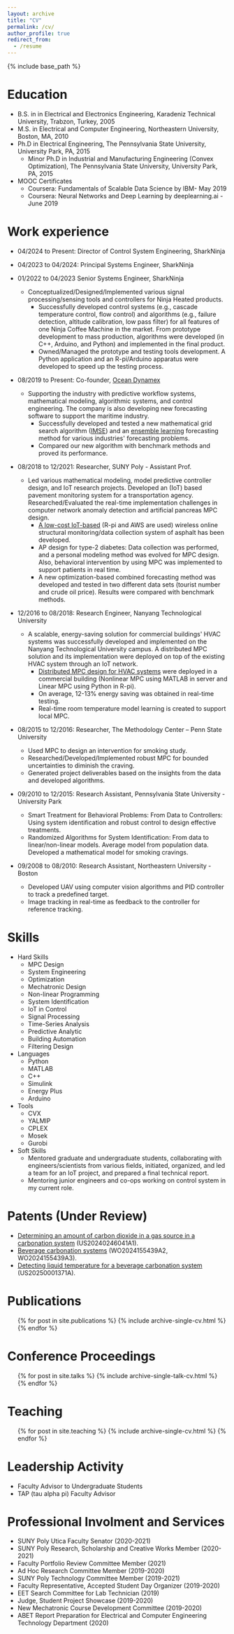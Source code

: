 ```yaml
---
layout: archive
title: "CV"
permalink: /cv/
author_profile: true
redirect_from:
  - /resume
---
```


{% include base_path %}

Education
======
* B.S. in in Electrical and Electronics Engineering, Karadeniz Technical University, Trabzon, Turkey, 2005
* M.S. in Electrical and Computer Engineering, Northeastern University, Boston, MA, 2010
* Ph.D in Electrical Engineering, The Pennsylvania State University, University Park, PA, 2015
  * Minor Ph.D in Industrial and Manufacturing Engineering (Convex Optimization), The Pennsylvania State University, University Park, PA, 2015
* MOOC Certificates
  * Coursera: Fundamentals of Scalable Data Science by IBM- May 2019
  * Coursera: Neural Networks and Deep Learning by deeplearning.ai - June 2019

Work experience
======
* 04/2024 to Present: Director of Control System Engineering, SharkNinja
* 04/2023 to 04/2024: Principal Systems Engineer, SharkNinja
* 01/2022 to 04/2023 Senior Systems Engineer, SharkNinja
  * Conceptualized/Designed/Implemented various signal processing/sensing tools and controllers for Ninja Heated products. 
    * Successfully developed control systems (e.g., cascade temperature control, flow control) and algorithms (e.g., failure detection, altitude calibration, low pass filter) for all features of one Ninja Coffee Machine in the market. From prototype development to mass production, algorithms were developed (in C++, Arduino, and Python) and implemented in the final product.
    * Owned/Managed the prototype and testing tools development. A Python application and an R-pi/Arduino apparatus were developed to speed up the testing process.

* 08/2019 to Present: Co-founder, [Ocean Dynamex](https://www.oceandynamex.com/)
  * Supporting the industry with predictive workflow systems, mathematical modeling, algorithmic systems, and control engineering. The company is also developing new forecasting software to support the maritime industry.
    * Successfully developed and tested a new mathematical grid search algorithm ([IMSE](https://www.sciencedirect.com/science/article/abs/pii/S0306261918311000)) and an [ensemble learning](https://www.sciencedirect.com/science/article/abs/pii/S0950705121011059) forecasting method for various industries' forecasting problems.
    * Compared our new algorithm with benchmark methods and proved its performance.
* 08/2018 to 12/2021: Researcher, SUNY Poly - Assistant Prof.
  * Led various mathematical modeling, model predictive controller design, and IoT research projects. Developed an (IoT) based pavement monitoring system for a transportation agency. Researched/Evaluated the real-time implementation challenges in computer network anomaly detection and artificial pancreas MPC design.  
    * [A low-cost IoT-based](https://ieeexplore.ieee.org/abstract/document/9694224) (R-pi and AWS are used) wireless online structural monitoring/data collection system of asphalt has been developed.
    * AP design for type-2 diabetes: Data collection was performed, and a personal modeling method was evolved for MPC design. Also, behavioral intervention by using MPC was implemented to support patients in real time.
    * A new optimization-based combined forecasting method was developed and tested in two different data sets (tourist number and crude oil price). Results were compared with benchmark methods. 
* 12/2016 to 08/2018: Research Engineer, Nanyang Technological University
  * A scalable, energy-saving solution for commercial buildings' HVAC systems was successfully developed and implemented on the Nanyang Technological University campus. A distributed MPC solution and its implementation were deployed on top of the existing HVAC system through an IoT network. 
    * [Distributed MPC design for HVAC systems](https://www.sciencedirect.com/science/article/abs/pii/S0306261919302582) were deployed in a commercial building (Nonlinear MPC using MATLAB in server and Linear MPC using Python in R-pi). 
    * On average, 12-13% energy saving was obtained in real-time testing.
    * Real-time room temperature model learning is created to support local MPC.
* 08/2015 to 12/2016: Researcher, The Methodology Center – Penn State University 
  * Used MPC to design an intervention for smoking study.
  * Researched/Developed/Implemented robust MPC for bounded uncertainties to diminish the craving.
  * Generated project deliverables based on the insights from the data and developed algorithms.
* 09/2010 to 12/2015: Research Assistant, Pennsylvania State University - University Park
  * Smart Treatment for Behavioral Problems: From Data to Controllers: Using system identification and robust control to design effective treatments.
  * Randomized Algorithms for System Identification: From data to linear/non-linear models. Average model from population data. Developed a mathematical model for smoking cravings.
* 09/2008 to 08/2010: Research Assistant, Northeastern University - Boston
  * Developed UAV using computer vision algorithms and PID controller to track a predefined target.
  * Image tracking in real-time as feedback to the controller for reference tracking. 
                                              
Skills
======
* Hard Skills
  * MPC Design
  * System Engineering
  * Optimization
  * Mechatronic Design
  * Non-linear Programming 
  * System Identification
  * IoT in Control
  * Signal Processing
  * Time-Series Analysis
  * Predictive Analytic
  * Building Automation
  * Filtering Design
* Languages
  * Python
  * MATLAB
  * C++
  * Simulink
  * Energy Plus
  * Arduino
* Tools
  * CVX
  * YALMIP
  * CPLEX
  * Mosek
  * Gurobi
* Soft Skills
  * Mentored graduate and undergraduate students, collaborating with engineers/scientists from various fields, initiated, organized, and led a team for an IoT project, and prepared a final technical report.
  * Mentoring junior engineers and co-ops working on control system in my current role.

Patents (Under Review)
======
* [Determining an amount of carbon dioxide in a gas source in a carbonation system](https://patents.google.com/patent/WO2024155439A2/en?q=(bekiroglu)&inventor=korkut&oq=korkut+bekiroglu) (US20240246041A1). 
* [Beverage carbonation systems](https://patents.google.com/patent/WO2024155439A2/en?q=(bekiroglu)&inventor=korkut&oq=korkut+bekiroglu) (WO2024155439A2, WO2024155439A3).
* [Detecting liquid temperature for a beverage carbonation system](https://patents.google.com/patent/US20250001371A1/en?q=(bekiroglu)&inventor=korkut&oq=korkut+bekiroglu) (US20250001371A).

Publications
======
  <ul>{% for post in site.publications %}
    {% include archive-single-cv.html %}
  {% endfor %}</ul>
  
Conference Proceedings
======
  <ul>{% for post in site.talks %}
    {% include archive-single-talk-cv.html %}
  {% endfor %}</ul>
  
Teaching
======
  <ul>{% for post in site.teaching %}
    {% include archive-single-cv.html %}
  {% endfor %}</ul>
  
Leadership Activity
======
* Faculty Advisor to Undergraduate Students
* TAP (tau alpha pi) Faculty Advisor

Professional Involment and Services
======
* SUNY Poly Utica Faculty Senator (2020-2021)
* SUNY Poly Research, Scholarship and Creative Works Member (2020-2021)
* Faculty Portfolio Review Committee Member (2021)
* Ad Hoc Research Committee Member (2019-2020)
* SUNY Poly Technology Committee Member (2019-2021)
* Faculty Representative, Accepted Student Day Organizer (2019-2020)
* EET Search Committee for Lab Technician (2019)
* Judge, Student Project Showcase (2019-2020)
* New Mechatronic Course Development Committee (2019-2020)
* ABET Report Preparation for Electrical and Computer Engineering Technology Department (2020)

